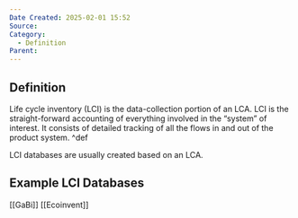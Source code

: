 ```yaml
---
Date Created: 2025-02-01 15:52
Source: 
Category:
  - Definition
Parent:
---
```

## Definition
Life cycle inventory (LCI) is the data-collection portion of an LCA. LCI is the straight-forward accounting of everything involved in the “system” of interest. It consists of detailed tracking of all the flows in and out of the product system. ^def

LCI databases are usually created based on an LCA.

## Example LCI Databases
[[GaBi]]
[[Ecoinvent]]
